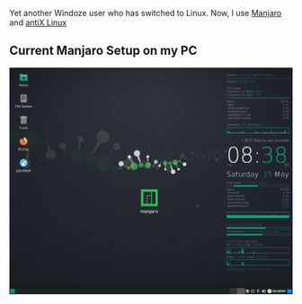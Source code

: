 Yet another Windoze user who has switched to Linux. Now, I use [Manjaro](https://manjaro.org/) and [antiX Linux](https://antixlinux.com/)
## Current Manjaro Setup on my PC
![Manjaro Desktop](manjaro.png "Manjaro Desktop on my PC")
